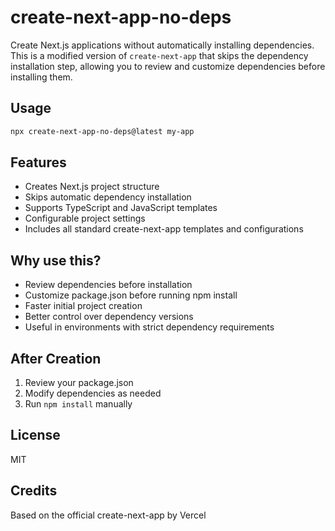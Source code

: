 # create-next-app-no-deps

Create Next.js applications without automatically installing dependencies. This is a modified version of `create-next-app` that skips the dependency installation step, allowing you to review and customize dependencies before installing them.

## Usage

```bash
npx create-next-app-no-deps@latest my-app
```

## Features

- Creates Next.js project structure
- Skips automatic dependency installation
- Supports TypeScript and JavaScript templates
- Configurable project settings
- Includes all standard create-next-app templates and configurations

## Why use this?

- Review dependencies before installation
- Customize package.json before running npm install
- Faster initial project creation
- Better control over dependency versions
- Useful in environments with strict dependency requirements

## After Creation

1. Review your package.json
2. Modify dependencies as needed
3. Run `npm install` manually

## License

MIT

## Credits

Based on the official create-next-app by Vercel
